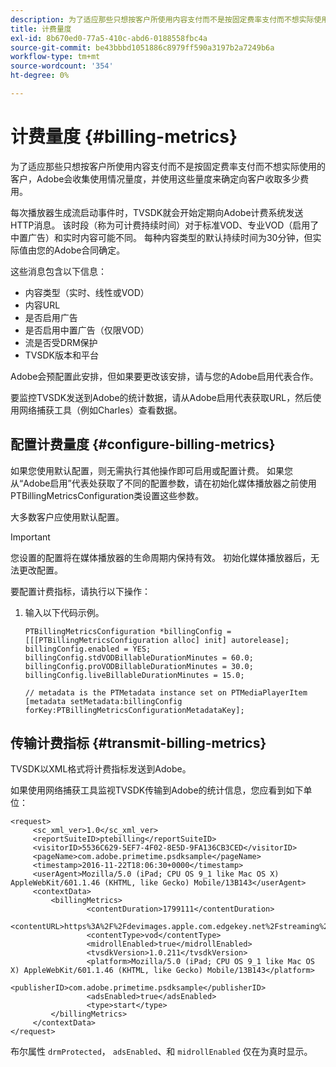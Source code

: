 ```yaml
---
description: 为了适应那些只想按客户所使用内容支付而不是按固定费率支付而不想实际使用的客户，Adobe会收集使用情况量度，并使用这些量度来确定向客户收取多少费用。
title: 计费量度
exl-id: 8b670ed0-77a5-410c-abd6-0188558fbc4a
source-git-commit: be43bbbd1051886c8979ff590a3197b2a7249b6a
workflow-type: tm+mt
source-wordcount: '354'
ht-degree: 0%

---
```


# 计费量度 {#billing-metrics}

为了适应那些只想按客户所使用内容支付而不是按固定费率支付而不想实际使用的客户，Adobe会收集使用情况量度，并使用这些量度来确定向客户收取多少费用。

每次播放器生成流启动事件时，TVSDK就会开始定期向Adobe计费系统发送HTTP消息。 该时段（称为可计费持续时间）对于标准VOD、专业VOD（启用了中置广告）和实时内容可能不同。 每种内容类型的默认持续时间为30分钟，但实际值由您的Adobe合同确定。

这些消息包含以下信息：

* 内容类型（实时、线性或VOD）
* 内容URL
* 是否启用广告
* 是否启用中置广告（仅限VOD）
* 流是否受DRM保护
* TVSDK版本和平台

Adobe会预配置此安排，但如果要更改该安排，请与您的Adobe启用代表合作。

要监控TVSDK发送到Adobe的统计数据，请从Adobe启用代表获取URL，然后使用网络捕获工具（例如Charles）查看数据。

## 配置计费量度 {#configure-billing-metrics}

如果您使用默认配置，则无需执行其他操作即可启用或配置计费。 如果您从“Adobe启用”代表处获取了不同的配置参数，请在初始化媒体播放器之前使用PTBillingMetricsConfiguration类设置这些参数。

大多数客户应使用默认配置。

>[!IMPORTANT]
>
>您设置的配置将在媒体播放器的生命周期内保持有效。 初始化媒体播放器后，无法更改配置。

要配置计费指标，请执行以下操作：

1. 输入以下代码示例。

   ```
   PTBillingMetricsConfiguration *billingConfig = [[[PTBillingMetricsConfiguration alloc] init] autorelease]; 
   billingConfig.enabled = YES; 
   billingConfig.stdVODBillableDurationMinutes = 60.0; 
   billingConfig.proVODBillableDurationMinutes = 30.0; 
   billingConfig.liveBillableDurationMinutes = 15.0; 
   
   // metadata is the PTMetadata instance set on PTMediaPlayerItem 
   [metadata setMetadata:billingConfig forKey:PTBillingMetricsConfigurationMetadataKey];
   ```

## 传输计费指标 {#transmit-billing-metrics}

TVSDK以XML格式将计费指标发送到Adobe。

<!--<a id="example_13ABDB1CC0B549968A534765378DA3A0"></a>-->

如果使用网络捕获工具监视TVSDK传输到Adobe的统计信息，您应看到如下单位：

```
<request> 
     <sc_xml_ver>1.0</sc_xml_ver> 
     <reportSuiteID>ptebilling</reportSuiteID> 
     <visitorID>5536C629-5EF7-4F02-8E5D-9FA136CB3CED</visitorID> 
     <pageName>com.adobe.primetime.psdksample</pageName> 
     <timestamp>2016-11-22T18:06:30+0000</timestamp> 
     <userAgent>Mozilla/5.0 (iPad; CPU OS 9_1 like Mac OS X) AppleWebKit/601.1.46 (KHTML, like Gecko) Mobile/13B143</userAgent> 
     <contextData> 
         <billingMetrics> 
                 <contentDuration>1799111</contentDuration> 
                 <contentURL>https%3A%2F%2Fdevimages.apple.com.edgekey.net%2Fstreaming%2Fexamples%2Fbipbop_16x9%2Fbipbop_16x9_variant.m3u8</contentURL> 
                 <contentType>vod</contentType> 
                 <midrollEnabled>true</midrollEnabled> 
                 <tvsdkVersion>1.0.211</tvsdkVersion> 
                 <platform>Mozilla/5.0 (iPad; CPU OS 9_1 like Mac OS X) AppleWebKit/601.1.46 (KHTML, like Gecko) Mobile/13B143</platform> 
                 <publisherID>com.adobe.primetime.psdksample</publisherID> 
                 <adsEnabled>true</adsEnabled> 
                 <type>start</type> 
         </billingMetrics> 
     </contextData> 
</request>
```

布尔属性 `drmProtected`， `adsEnabled`、和 `midrollEnabled` 仅在为真时显示。
